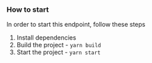### How to start

In order to start this endpoint, follow these steps

1. Install dependencies
2. Build the project - `yarn build`
3. Start the project - `yarn start`
